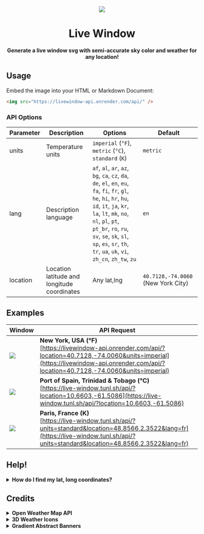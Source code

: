 <div align="center">
  <img src="https://github.com/thalida/live-window/assets/3401715/938cbcba-90cc-461c-942c-873c092c8e28" />
  <h1>
    Live Window
  </h1>
  <strong>
    Generate a live window svg with semi-accurate sky color and weather for any location!
  </strong>
</div>

## Usage

Embed the image into your HTML or Markdown Document:
```html
<img src="https://livewindow-api.onrender.com/api/" />
```

### API Options

| Parameter | Description | Options | Default |
|-----------|-------------|---------|---------|
| units     | Temperature units | `imperial` (`°F`), `metric` (`°C`), `standard` (`K`) | `metric` |
| lang     | Description language | `af`, `al`, `ar`, `az`, `bg`, `ca`, `cz`, `da`, `de`, `el`, `en`, `eu`, `fa`, `fi`, `fr`, `gl`, `he`, `hi`, `hr`, `hu`, `id`, `it`, `ja`, `kr`, `la`, `lt`, `mk`, `no`, `nl`, `pl`, `pt`, `pt_br`, `ro`, `ru`, `sv`, `se`, `sk`, `sl`, `sp`, `es`, `sr`, `th`, `tr`, `ua`, `uk`, `vi`, `zh_cn`, `zh_tw`, `zu` | `en` |
| location | Location latitude and longitude coordinates  | Any lat,lng | `40.7128,-74.0060` (New York City) |


## Examples

| Window | API Request |
|--------|-----------------------|
| <img src="https://livewindow-api.onrender.com/api/?location=40.7128,-74.0060&units=imperial" /> | **New York, USA (°F)** <br /> [https://livewindow-api.onrender.com/api/?location=40.7128,-74.0060&units=imperial](https://livewindow-api.onrender.com/api/?location=40.7128,-74.0060&units=imperial) |
| <img src="https://livewindow-api.onrender.com/api/?location=10.6603,-61.5086" /> | **Port of Spain, Trinidad & Tobago (°C)** <br /> [https://live-window.tunl.sh/api/?location=10.6603,-61.5086](https://live-window.tunl.sh/api/?location=10.6603,-61.5086) |
| <img src="https://livewindow-api.onrender.com/api/?units=standard&location=48.8566,2.3522&lang=fr" /> | **Paris, France (K)** <br /> [https://live-window.tunl.sh/api/?units=standard&location=48.8566,2.3522&lang=fr](https://live-window.tunl.sh/api/?units=standard&location=48.8566,2.3522&lang=fr) |


## Help!

<details>
  <summary><strong>How do I find my lat, long coordinates?</strong></summary>

  You can use this tool to find your coordinates:
  https://www.latlong.net/convert-address-to-lat-long.html
</details>

## Credits

<details>
  <summary><strong>Open Weather Map API</strong></summary>

  Weather, sunrise, and sunset times are provided by: [https://openweathermap.org/api](https://openweathermap.org/api)
</details>

<details>
  <summary><strong>3D Weather Icons</strong></summary>
  
  [https://ui8.net/msakta/products/weather-animated-icons](https://ui8.net/msakta/products/weather-animated-icons)
</details>

<details>
  <summary><strong>Gradient Abstract Banners</strong></summary>

  While the window frame is designed by @thalida, the gradient blobs are by:
  [https://ui8.net/msakta/products/weather-animated-icons](https://www.figma.com/community/file/1063549775352406477/gradient-abstract-banners?searchSessionId=ltw9aro0-lwjp697d2fs)https://www.figma.com/community/file/1063549775352406477/gradient-abstract-banners?searchSessionId=ltw9aro0-lwjp697d2fs
</details>



